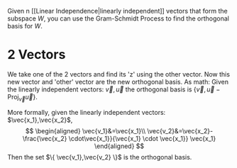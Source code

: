 Given n [[Linear Independence|linearly independent]] vectors that form the subspace $W$, you can use the Gram-Schmidt Process to find the orthogonal basis for $W$.

# $2$ Vectors  
We take one of the 2 vectors and find its 'z' using the other vector. Now this new vector and 'other' vector are the new orthogonal basis. As math:
Given the linearly independent vectors: $\vec{v},\vec{u}$ the orthogonal basis is $\{\vec{v},\vec{u}-\text{Proj}_\vec{v}{\vec{u}}\}$.

More formally, given the linearly independent vectors: $\vec{x_1},\vec{x_2}$,
$$
\begin{aligned}
\vec{v_1}&=\vec{x_1}\\
\vec{v_2}&=\vec{x_2}-\frac{\vec{x_2} \cdot\vec{x_1}}{\vec{x_1} \cdot \vec{x_1}} \vec{x_1}
\end{aligned}
$$
Then the set $\{ \vec{v_1},\vec{v_2} \}$ is the orthogonal basis.

